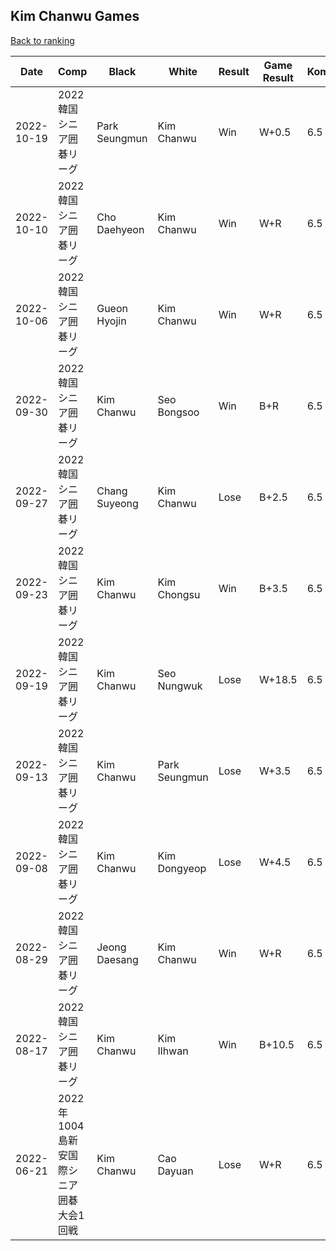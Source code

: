 ## Kim Chanwu Games

[Back to ranking](../../index.md)




| **Date** | **Comp** | **Black** | **White** | **Result** | **Game Result** | **Komi** | **Rating** | **Diff** | 
| --- | --- | --- | --- | --- | --- | --- | --- | --- |
| 2022-10-19 | 2022韓国シニア囲碁リーグ | Park Seungmun | Kim Chanwu | Win | W+0.5 | 6.5 | 2797 | 69 | 
| 2022-10-10 | 2022韓国シニア囲碁リーグ | Cho Daehyeon | Kim Chanwu | Win | W+R | 6.5 | 2728 | 40 | 
| 2022-10-06 | 2022韓国シニア囲碁リーグ | Gueon Hyojin | Kim Chanwu | Win | W+R | 6.5 | 2688 | 100 | 
| 2022-09-30 | 2022韓国シニア囲碁リーグ | Kim Chanwu | Seo Bongsoo | Win | B+R | 6.5 | 2588 | 137 | 
| 2022-09-27 | 2022韓国シニア囲碁リーグ | Chang Suyeong | Kim Chanwu | Lose | B+2.5 | 6.5 | 2451 | -22 | 
| 2022-09-23 | 2022韓国シニア囲碁リーグ | Kim Chanwu | Kim Chongsu | Win | B+3.5 | 6.5 | 2473 | 0 | 
| 2022-09-19 | 2022韓国シニア囲碁リーグ | Kim Chanwu | Seo Nungwuk | Lose | W+18.5 | 6.5 | 2473 | 5 | 
| 2022-09-13 | 2022韓国シニア囲碁リーグ | Kim Chanwu | Park Seungmun | Lose | W+3.5 | 6.5 | 2468 | -112 | 
| 2022-09-08 | 2022韓国シニア囲碁リーグ | Kim Chanwu | Kim Dongyeop | Lose | W+4.5 | 6.5 | 2580 | -60 | 
| 2022-08-29 | 2022韓国シニア囲碁リーグ | Jeong Daesang | Kim Chanwu | Win | W+R | 6.5 | 2640 | 73 | 
| 2022-08-17 | 2022韓国シニア囲碁リーグ | Kim Chanwu | Kim Ilhwan | Win | B+10.5 | 6.5 | 2567 | 36 | 
| 2022-06-21 | 2022年1004島新安国際シニア囲碁大会1回戦 | Kim Chanwu | Cao Dayuan | Lose | W+R | 6.5 | 2531 | missing |




